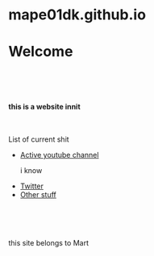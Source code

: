 # mape01dk.github.io

<!DOCTYPE html>

<html>

<head>
<title> hi there sup </title>
</head>

<body>
<h1> Welcome </h1>
<br>
<br>
<br>

<strong> this is a website innit </strong>
<br>
<br>
<br>







<p> List of current shit </p>


<ul><li><a href="https://www.youtube.com" target="_blank">Active youtube channel</a><p>i know </p>
</li><li> <a href="https://twitter.com" target="_blank">Twitter</a> </li><li><a href="twitter.com" target="_blank">Other stuff</a></li></ul>
<br>
<br>
<br>









<p>this site belongs to Mart</p>


</body>


</html>
